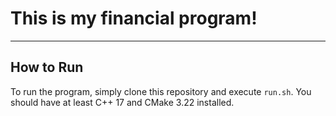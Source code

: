 # This is my financial program!

---

## How to Run
To run the program, simply clone this repository and execute `run.sh`.  You should have at least C++ 17 and CMake 3.22 installed.
